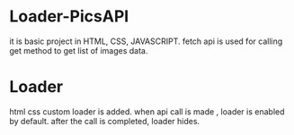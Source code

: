 # Loader-PicsAPI
it is basic project in HTML, CSS, JAVASCRIPT.
fetch api is used for calling get method to get 
list of images data.

# Loader
html css custom loader is added.
when api call is made , loader is enabled by default.
after the call is completed, loader hides.
